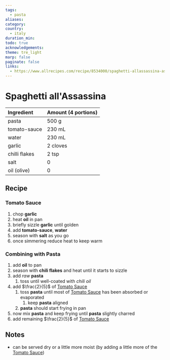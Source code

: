 ```yaml
---
tags:
  - pasta
aliases: 
category: 
country:
  - italy
duration_min: 
todo: true
acknowledgements: 
theme: tre_light
marp: false
paginate: false
links:
  - https://www.allrecipes.com/recipe/8534000/spaghetti-allassassina-assassins-spaghetti/
---
```



# Spaghetti all'Assassina


|Ingredient|Amount (4 portions)|
| :- | :- |
|pasta|500 g|
|tomato-sauce|230 mL|
|water|230 mL|
|garlic|2 cloves|
|chilli flakes|2 tsp|
|salt|0|
|oil (olive)|0|


## Recipe

### Tomato Sauce
1. chop **garlic**
2. heat **oil** in pan
3. briefly sizzle **garlic** until golden
4. add **tomato-sauce**, **water**
5. season with **salt** as you go
6. once simmering reduce heat to keep warm

### Combining with Pasta
1. add **oil** to pan
2. season with **chili flakes** and heat until it starts to sizzle
3. add *raw* **pasta**
	1. toss until well-coated with *chili oil*
4. add $\frac{2}{5}$ of [Tomato Sauce](#Tomato%20Sauce)
	1. toss **pasta** until most of [Tomato Sauce](#Tomato%20Sauce) has been absorbed or evaporated
		1. keep **pasta** aligned
	2. **pasta** should start frying in pan
5. now mix **pasta** and keep frying until **pasta** slightly charred
6. add remaining $\frac{2}{5}$ of [Tomato Sauce](#Tomato%20Sauce)

## Notes
* can be served dry or a little more moist (by adding a little more of the [Tomato Sauce](#Tomato%20Sauce))
